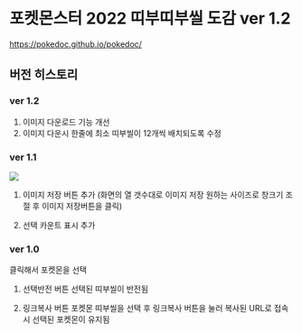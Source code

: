 포켓몬스터 2022 띠부띠부씰 도감 ver 1.2
==========================

https://pokedoc.github.io/pokedoc/

## 버전 히스토리
### ver 1.2
1. 이미지 다운로드 기능 개선
2. 이미지 다운시 한줄에 최소 띠부씰이 12개씩 배치되도록 수정

### ver 1.1
<img src="https://pokedoc.github.io/pokedoc/image/pokedoc.png">

1. 이미지 저장 버튼 추가
(화면의 열 갯수대로 이미지 저장
원하는 사이즈로 창크기 조절 후 이미지 저장버튼을 클릭)

2. 선택 카운트 표시 추가

### ver 1.0
클릭해서 포켓몬을 선택

1. 선택반전 버튼
선택된 띠부씰이 반전됨

2. 링크복사 버튼
포켓몬 띠부씰을 선택 후 링크복사 버튼을 눌러 복사된 URL로 접속시 선택된 포켓몬이 유지됨
